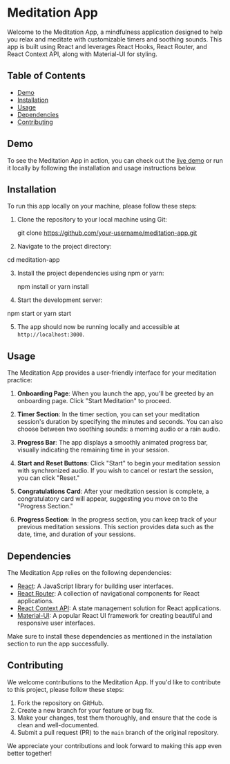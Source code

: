 # Meditation App

Welcome to the Meditation App, a mindfulness application designed to help you relax and meditate with customizable timers and soothing sounds. This app is built using React and leverages React Hooks, React Router, and React Context API, along with Material-UI for styling.

## Table of Contents

- [Demo](#demo)
- [Installation](#installation)
- [Usage](#usage)
- [Dependencies](#dependencies)
- [Contributing](#contributing)

## Demo

To see the Meditation App in action, you can check out the [live demo](#) or run it locally by following the installation and usage instructions below.

## Installation

To run this app locally on your machine, please follow these steps:

1. Clone the repository to your local machine using Git:

   git clone https://github.com/your-username/meditation-app.git

2. Navigate to the project directory:

  cd meditation-app

3. Install the project dependencies using npm or yarn:

   npm install
    or
   yarn install

4. Start the development server:
  
npm start
or
yarn start

5. The app should now be running locally and accessible at `http://localhost:3000`.

## Usage

The Meditation App provides a user-friendly interface for your meditation practice:

1. **Onboarding Page**: When you launch the app, you'll be greeted by an onboarding page. Click "Start Meditation" to proceed.

2. **Timer Section**: In the timer section, you can set your meditation session's duration by specifying the minutes and seconds. You can also choose between two soothing sounds: a morning audio or a rain audio.

3. **Progress Bar**: The app displays a smoothly animated progress bar, visually indicating the remaining time in your session.

4. **Start and Reset Buttons**: Click "Start" to begin your meditation session with synchronized audio. If you wish to cancel or restart the session, you can click "Reset."

5. **Congratulations Card**: After your meditation session is complete, a congratulatory card will appear, suggesting you move on to the "Progress Section."

6. **Progress Section**: In the progress section, you can keep track of your previous meditation sessions. This section provides data such as the date, time, and duration of your sessions.

## Dependencies

The Meditation App relies on the following dependencies:

- [React](https://reactjs.org/): A JavaScript library for building user interfaces.
- [React Router](https://reactrouter.com/): A collection of navigational components for React applications.
- [React Context API](https://reactjs.org/docs/context.html): A state management solution for React applications.
- [Material-UI](https://material-ui.com/): A popular React UI framework for creating beautiful and responsive user interfaces.

Make sure to install these dependencies as mentioned in the installation section to run the app successfully.

## Contributing

We welcome contributions to the Meditation App. If you'd like to contribute to this project, please follow these steps:

1. Fork the repository on GitHub.
2. Create a new branch for your feature or bug fix.
3. Make your changes, test them thoroughly, and ensure that the code is clean and well-documented.
4. Submit a pull request (PR) to the `main` branch of the original repository.

We appreciate your contributions and look forward to making this app even better together!
